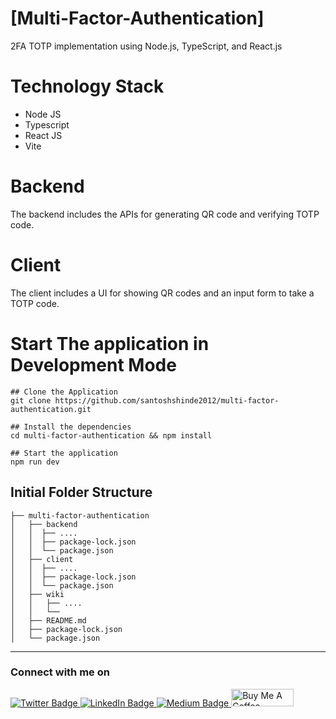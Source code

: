 # [Multi-Factor-Authentication]

2FA TOTP implementation using Node.js, TypeScript, and React.js

# Technology Stack

- Node JS
- Typescript
- React JS
- Vite

# Backend

The backend includes the APIs for generating QR code and verifying TOTP code.

# Client

The client includes a UI for showing QR codes and an input form to take a TOTP code.

# Start The application in Development Mode

```
## Clone the Application 
git clone https://github.com/santoshshinde2012/multi-factor-authentication.git

## Install the dependencies
cd multi-factor-authentication && npm install

## Start the application
npm run dev
```

## Initial Folder Structure

```
├── multi-factor-authentication
│   ├── backend
│   │  ├── ....
│   │  ├── package-lock.json
│   │  └── package.json
│   ├── client
│   │  ├── ....
│   │  ├── package-lock.json
│   │  └── package.json
│   ├── wiki
│   │   ├── ....
│   │   └── 
│   ├── README.md
│   ├── package-lock.json
│   └── package.json
```

<hr/>

### Connect with me on
<div id="badges">
  <a href="https://twitter.com/shindesan2012">
    <img src="https://img.shields.io/badge/shindesan2012-black?style=for-the-badge&logo=twitter&logoColor=white" alt="Twitter Badge"/>
  </a>
  <a href="https://www.linkedin.com/in/shindesantosh/">
    <img src="https://img.shields.io/badge/shindesantosh-blue?style=for-the-badge&logo=linkedin&logoColor=white" alt="LinkedIn Badge"/>
  </a>
   <a href="https://blog.santoshshinde.com/">
    <img src="https://img.shields.io/badge/Blog-black?style=for-the-badge&logo=medium&logoColor=white" alt="Medium Badge"/>
  </a>
  <a href="https://www.buymeacoffee.com/santoshshin" target="_blank">
    <img src="https://cdn.buymeacoffee.com/buttons/default-black.png" alt="Buy Me A Coffee" height="28" width="100">
    </a>
</div>
